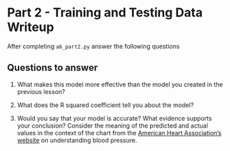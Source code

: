 # Part 2 - Training and Testing Data Writeup

After completing `a6_part2.py` answer the following questions

## Questions to answer

1. What makes this model more effective than the model you created in the previous lesson?


2. What does the R squared coefficient tell you about the model?


3. Would you say that your model is accurate? What evidence supports your conclusion? Consider the meaning of the predicted and actual values in the context of the chart from the [American Heart Association’s website](https://www.heart.org/en/health-topics/high-blood-pressure/understanding-blood-pressure-readings) on understanding blood pressure.